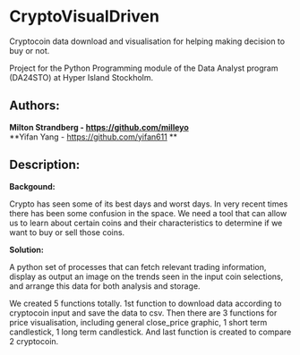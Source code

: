 # CryptoVisualDriven
  Cryptocoin data download and visualisation for helping making decision to buy or not.
  
  Project for the Python Programming module of the Data Analyst program (DA24STO) at Hyper Island Stockholm.

## Authors: ##
**Milton Strandberg - https://github.com/milleyo** \
**Yifan Yang - https://github.com/yifan611 ** 

## Description: ##

**Backgound:**

Crypto has seen some of its best days and worst days. In very recent times there has been some confusion in the space. We need a tool that can allow us to learn about certain coins and their characteristics to determine if we want to buy or sell those coins.

**Solution:**

A python set of processes that can fetch relevant trading information, display as output an image on the trends seen in the input coin selections, and arrange this data for both analysis and storage.

We created 5 functions totally. 1st function to download data according to cryptocoin input and save the data to csv. Then there are 3 functions for price visualisation, including general close_price graphic, 1 short term candlestick, 1 long term candlestick. And last function is created to compare 2 cryptocoin. 
